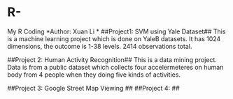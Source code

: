 # R-
My R Coding
*Author: Xuan Li *
##Project1: SVM using Yale Dataset##
This is a machine learning project which is done on YaleB datasets. It has 1024 dimensions, the outcome is 1-38 levels. 2414 observations total. 

##Project 2: Human Activity Recognition##
This is a data mining project. Data is from a public dataset which collects four accelermeteres on human body from 4 people when they doing five kinds of activities.


##Project 3: Google Street Map Viewing ##
##Project 4: ##
